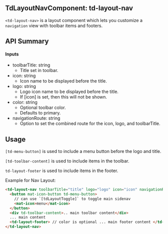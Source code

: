 ## TdLayoutNavComponent: td-layout-nav

`<td-layout-nav>` is a layout component which lets you customize a `navigation` view with toolbar items and footers.

## API Summary

#### Inputs

- toolbarTitle: string
  - Title set in toolbar.
- icon: string
  - Icon name to be displayed before the title.
- logo: string
  - Logo icon name to be displayed before the title.
  - If [icon] is set, then this will not be shown.
- color: string
  - Optional toolbar color.
  - Defaults to primary.
- navigationRoute: string
  - Option to set the combined route for the icon, logo, and toolbarTitle.

## Usage

`[td-menu-button]` is used to include a menu button before the logo and title.

`[td-toolbar-content]` is used to include items in the toolbar.

`td-layout-footer` is used to include items in the footer.

Example for Nav Layout:

```html
<td-layout-nav toolbarTitle="title" logo="logo" icon="icon" navigationRoute="/">
  <button mat-icon-button td-menu-button>
    // can use `[tdLayoutToggle]` to toggle main sidenav
    <mat-icon>menu</mat-icon>
  </button>
  <div td-toolbar-content>.. main toolbar content</div>
  ... main content
  <td-layout-footer> // color is optional ... main footer content </td-layout-footer>
</td-layout-nav>
```
